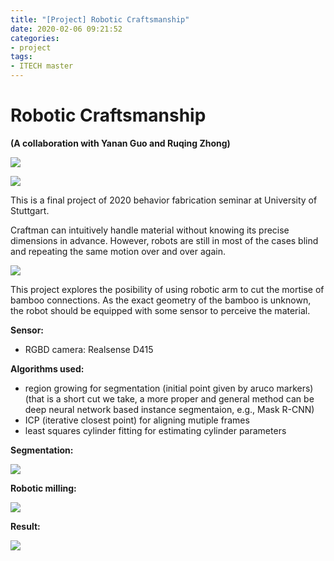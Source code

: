 ```yaml
---
title: "[Project] Robotic Craftsmanship"
date: 2020-02-06 09:21:52
categories:
- project
tags:
- ITECH master
---
```


# Robotic Craftsmanship

**(A collaboration with Yanan Guo and Ruqing Zhong)**

[![](https://img.shields.io/badge/Github-Repo-blue)](https://github.com/dbddqy/machine_perception/tree/master/demo2.2_detect_cylinder)

![](/pics/p-robotic_craftsmanship/result.png)

This is a final project of 2020 behavior fabrication seminar at University of Stuttgart.

Craftman can intuitively handle material without knowing its precise dimensions in advance. However, robots are still in most of the cases blind and repeating the same motion over and over again.

![](/pics/p-robotic_craftsmanship/material_uncertainty.png)

This project explores the posibility of using robotic arm to cut the mortise of bamboo connections. As the exact geometry of the bamboo is unknown, the robot should be equipped with some sensor to perceive the material.

**Sensor:**

- RGBD camera: Realsense D415

**Algorithms used:**

- region growing for segmentation (initial point given by aruco markers)
  (that is a short cut we take, a more proper and general method can be deep neural network based instance segmentaion, e.g., Mask R-CNN)
- ICP (iterative closest point) for aligning mutiple frames
- least squares cylinder fitting for estimating cylinder parameters

**Segmentation:**

![](/pics/p-robotic_craftsmanship/segmentation.gif)

**Robotic milling:**

![](/pics/p-robotic_craftsmanship/milling.gif)

**Result:**

![](/pics/p-robotic_craftsmanship/result.gif)
